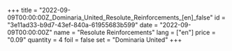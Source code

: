 +++
title = "2022-09-09T00:00:00Z_Dominaria_United_Resolute_Reinforcements_[en]_false"
id = "3e11ad33-b9d7-43ef-840a-61955683b599"
date = "2022-09-09T00:00:00Z"
name = "Resolute Reinforcements"
lang = ["en"]
price = "0.09"
quantity = 4
foil = false
set = "Dominaria United"
+++
